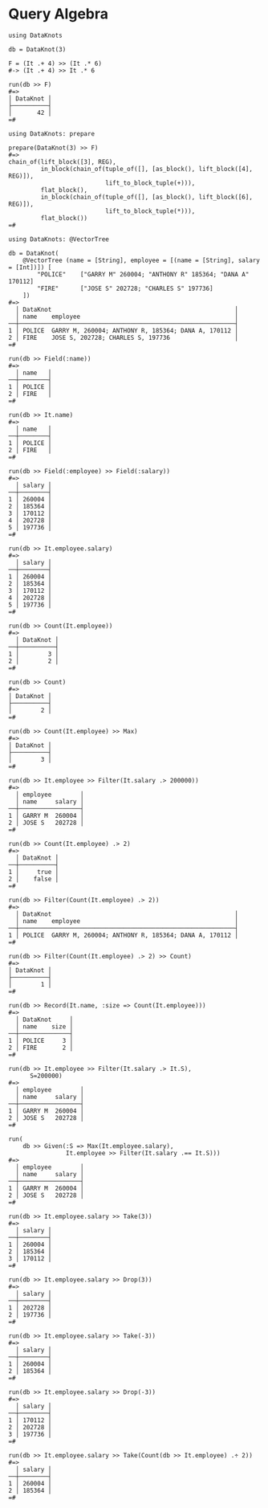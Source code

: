 # Query Algebra

    using DataKnots

    db = DataKnot(3)

    F = (It .+ 4) >> (It .* 6)
    #-> (It .+ 4) >> It .* 6

    run(db >> F)
    #=>
    │ DataKnot │
    ├──────────┤
    │       42 │
    =#

    using DataKnots: prepare

    prepare(DataKnot(3) >> F)
    #=>
    chain_of(lift_block([3], REG),
             in_block(chain_of(tuple_of([], [as_block(), lift_block([4], REG)]),
                               lift_to_block_tuple(+))),
             flat_block(),
             in_block(chain_of(tuple_of([], [as_block(), lift_block([6], REG)]),
                               lift_to_block_tuple(*))),
             flat_block())
    =#

    using DataKnots: @VectorTree

    db = DataKnot(
        @VectorTree (name = [String], employee = [(name = [String], salary = [Int])]) [
            "POLICE"    ["GARRY M" 260004; "ANTHONY R" 185364; "DANA A" 170112]
            "FIRE"      ["JOSE S" 202728; "CHARLES S" 197736]
        ])
    #=>
      │ DataKnot                                                   │
      │ name    employee                                           │
    ──┼────────────────────────────────────────────────────────────┤
    1 │ POLICE  GARRY M, 260004; ANTHONY R, 185364; DANA A, 170112 │
    2 │ FIRE    JOSE S, 202728; CHARLES S, 197736                  │
    =#

    run(db >> Field(:name))
    #=>
      │ name   │
    ──┼────────┤
    1 │ POLICE │
    2 │ FIRE   │
    =#

    run(db >> It.name)
    #=>
      │ name   │
    ──┼────────┤
    1 │ POLICE │
    2 │ FIRE   │
    =#

    run(db >> Field(:employee) >> Field(:salary))
    #=>
      │ salary │
    ──┼────────┤
    1 │ 260004 │
    2 │ 185364 │
    3 │ 170112 │
    4 │ 202728 │
    5 │ 197736 │
    =#

    run(db >> It.employee.salary)
    #=>
      │ salary │
    ──┼────────┤
    1 │ 260004 │
    2 │ 185364 │
    3 │ 170112 │
    4 │ 202728 │
    5 │ 197736 │
    =#

    run(db >> Count(It.employee))
    #=>
      │ DataKnot │
    ──┼──────────┤
    1 │        3 │
    2 │        2 │
    =#

    run(db >> Count)
    #=>
    │ DataKnot │
    ├──────────┤
    │        2 │
    =#

    run(db >> Count(It.employee) >> Max)
    #=>
    │ DataKnot │
    ├──────────┤
    │        3 │
    =#

    run(db >> It.employee >> Filter(It.salary .> 200000))
    #=>
      │ employee        │
      │ name     salary │
    ──┼─────────────────┤
    1 │ GARRY M  260004 │
    2 │ JOSE S   202728 │
    =#

    run(db >> Count(It.employee) .> 2)
    #=>
      │ DataKnot │
    ──┼──────────┤
    1 │     true │
    2 │    false │
    =#

    run(db >> Filter(Count(It.employee) .> 2))
    #=>
      │ DataKnot                                                   │
      │ name    employee                                           │
    ──┼────────────────────────────────────────────────────────────┤
    1 │ POLICE  GARRY M, 260004; ANTHONY R, 185364; DANA A, 170112 │
    =#

    run(db >> Filter(Count(It.employee) .> 2) >> Count)
    #=>
    │ DataKnot │
    ├──────────┤
    │        1 │
    =#

    run(db >> Record(It.name, :size => Count(It.employee)))
    #=>
      │ DataKnot     │
      │ name    size │
    ──┼──────────────┤
    1 │ POLICE     3 │
    2 │ FIRE       2 │
    =#

    run(db >> It.employee >> Filter(It.salary .> It.S),
          S=200000)
    #=>
      │ employee        │
      │ name     salary │
    ──┼─────────────────┤
    1 │ GARRY M  260004 │
    2 │ JOSE S   202728 │
    =#

    run(
        db >> Given(:S => Max(It.employee.salary),
                    It.employee >> Filter(It.salary .== It.S)))
    #=>
      │ employee        │
      │ name     salary │
    ──┼─────────────────┤
    1 │ GARRY M  260004 │
    2 │ JOSE S   202728 │
    =#

    run(db >> It.employee.salary >> Take(3))
    #=>
      │ salary │
    ──┼────────┤
    1 │ 260004 │
    2 │ 185364 │
    3 │ 170112 │
    =#

    run(db >> It.employee.salary >> Drop(3))
    #=>
      │ salary │
    ──┼────────┤
    1 │ 202728 │
    2 │ 197736 │
    =#

    run(db >> It.employee.salary >> Take(-3))
    #=>
      │ salary │
    ──┼────────┤
    1 │ 260004 │
    2 │ 185364 │
    =#

    run(db >> It.employee.salary >> Drop(-3))
    #=>
      │ salary │
    ──┼────────┤
    1 │ 170112 │
    2 │ 202728 │
    3 │ 197736 │
    =#

    run(db >> It.employee.salary >> Take(Count(db >> It.employee) .÷ 2))
    #=>
      │ salary │
    ──┼────────┤
    1 │ 260004 │
    2 │ 185364 │
    =#

